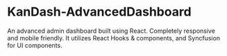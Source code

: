 # KanDash-AdvancedDashboard
An advanced admin dashboard built using React. Completely responsive and mobile friendly. It utilizes React Hooks &amp; components, and Syncfusion for UI components.
